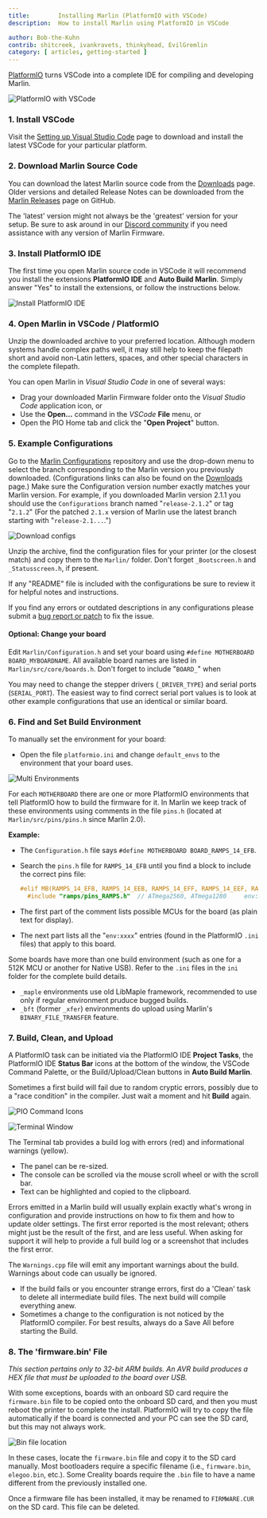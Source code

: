 ```yaml
---
title:        Installing Marlin (PlatformIO with VSCode)
description:  How to install Marlin using PlatformIO in VSCode

author: Bob-the-Kuhn
contrib: shitcreek, ivankravets, thinkyhead, EvilGremlin
category: [ articles, getting-started ]
---
```


[PlatformIO](//platformio.org/install/ide?install=vscode) turns VSCode into a complete IDE for compiling and developing Marlin.

![PlatformIO with VSCode](/assets/images/basics/install_platformio_vscode/platformio_vscode_screenshot.png)

### 1. Install VSCode

Visit the [Setting up Visual Studio Code](//code.visualstudio.com/docs/setup/setup-overview) page to download and install the latest VSCode for your particular platform.

### 2. Download Marlin Source Code

You can download the latest Marlin source code from the [Downloads](/meta/download/) page. Older versions and detailed Release Notes can be downloaded from the [Marlin Releases](//github.com/MarlinFirmware/Marlin/releases) page on GitHub.

The 'latest' version might not always be the 'greatest' version for your setup. Be sure to ask around in our [Discord community](//discord.gg/n5NJ59y) if you need assistance with any version of Marlin Firmware.

### 3. Install PlatformIO IDE

The first time you open Marlin source code in VSCode it will recommend you install the extensions **PlatformIO IDE** and  **Auto Build Marlin**. Simply answer "Yes" to install the extensions, or follow the instructions below.

![Install PlatformIO IDE](/assets/images/basics/install_platformio_vscode/install_platformio_vscode.png)

### 4. Open Marlin in VSCode / PlatformIO

Unzip the downloaded archive to your preferred location. Although modern systems handle complex paths well, it may still help to keep the filepath short and avoid non-Latin letters, spaces, and other special characters in the complete filepath.

You can open Marlin in *Visual Studio Code* in one of several ways:
- Drag your downloaded Marlin Firmware folder onto the *Visual Studio Code* application icon, or
- Use the **Open…** command in the *VSCode* **File** menu, or
- Open the PIO Home tab and click the "**Open Project**" button.

### 5. Example Configurations

Go to the [Marlin Configurations](//github.com/MarlinFirmware/Configurations/) repository and use the drop-down menu to select the branch corresponding to the Marlin version you previously downloaded. (Configurations links can also be found on the [Downloads](/meta/download/) page.) Make sure the Configuration version number exactly matches your Marlin version. For example, if you downloaded Marlin version 2.1.1 you should use the `Configurations` branch named "`release-2.1.2`" or tag "`2.1.2`" (For the patched `2.1.x` version of Marlin use the latest branch starting with "`release-2.1...`.")

![Download configs](/assets/images/basics/install_platformio_vscode/download_configs.png)

Unzip the archive, find the configuration files for your printer (or the closest match) and copy them to the `Marlin/` folder. Don't forget `_Bootscreen.h` and `_Statusscreen.h`, if present.

If any "README" file is included with the configurations be sure to review it for helpful notes and instructions.

If you find any errors or outdated descriptions in any configurations please submit a [bug report or patch](//github.com/MarlinFirmware/MarlinDocumentation/issues) to fix the issue.

#### Optional: Change your board

Edit `Marlin/Configuration.h` and set your board using `#define MOTHERBOARD BOARD_MYBOARDNAME`. All available board names are listed in `Marlin/src/core/boards.h`. Don't forget to include "`BOARD_`" when 

You may need to change the stepper drivers (`_DRIVER_TYPE`) and serial ports (`SERIAL_PORT`). The easiest way to find correct serial port values is to look at other example configurations that use an identical or similar board.

### 6. Find and Set Build Environment

To manually set the environment for your board:

- Open the file `platformio.ini` and change `default_envs` to the environment that your board uses.

![Multi Environments](/assets/images/basics/install_platformio_vscode/platformio_ini.png)

For each `MOTHERBOARD` there are one or more PlatformIO environments that tell PlatformIO how to build the firmware for it. In Marlin we keep track of these environments using comments in the file `pins.h` (located at `Marlin/src/pins/pins.h` since Marlin 2.0).

**Example:**

  - The `Configuration.h` file says `#define MOTHERBOARD BOARD_RAMPS_14_EFB`.

  - Search the `pins.h` file for `RAMPS_14_EFB` until you find a block to include the correct pins file:
    ```cpp
    #elif MB(RAMPS_14_EFB, RAMPS_14_EEB, RAMPS_14_EFF, RAMPS_14_EEF, RAMPS_14_SF)
      #include "ramps/pins_RAMPS.h"  // ATmega2560, ATmega1280     env:mega2560 env:mega1280
    ```

  - The first part of the comment lists possible MCUs for the board (as plain text for display).

  - The next part lists all the "`env:xxxx`" entries (found in the PlatformIO `.ini` files) that apply to this board.

Some boards have more than one build environment (such as one for a 512K MCU or another for Native USB). Refer to the `.ini` files in the `ini` folder for the complete build details.
  - `_maple` environments use old LibMaple framework, recommended to use only if regular environment pruduce bugged builds.
  - `_bft` (former `_xfer`) environments do upload using Marlin's `BINARY_FILE_TRANSFER` feature.

### 7. Build, Clean, and Upload

A PlatformIO task can be initiated via the PlatformIO IDE **Project Tasks**, the PlatformIO IDE **Status Bar** icons at the bottom of the window, the VSCode Command Palette, or the Build/Upload/Clean buttons in **Auto Build Marlin**.

Sometimes a first build will fail due to random cryptic errors, possibly due to a "race condition" in the compiler. Just wait a moment and hit **Build** again.

![PIO Command Icons](/assets/images/basics/install_platformio_vscode/pio_command_icons_call_outs.png)

![Terminal Window](/assets/images/basics/install_platformio_vscode/terminal_window.png)

The Terminal tab provides a build log with errors (red) and informational warnings (yellow).
- The panel can be re-sized.
- The console can be scrolled via the mouse scroll wheel or with the scroll bar.
- Text can be highlighted and copied to the clipboard.

Errors emitted in a Marlin build will usually explain exactly what's wrong in configuration and provide instructions on how to fix them and how to update older settings. The first error reported is the most relevant; others might just be the result of the first, and are less useful. When asking for support it will help to provide a full build log or a screenshot that includes the first error.

The `Warnings.cpp` file will emit any important warnings about the build. Warnings about code can usually be ignored.

- If the build fails or you encounter strange errors, first do a 'Clean' task to delete all intermediate build files. The next build will compile everything anew.
- Sometimes a change to the configuration is not noticed by the PlatformIO compiler. For best results, always do a Save All before starting the Build.

### 8. The 'firmware.bin' File

*This section pertains only to 32-bit ARM builds. An AVR build produces a HEX file that must be uploaded to the board over USB.*

With some exceptions, boards with an onboard SD card require the `firmware.bin` file to be copied onto the onboard SD card, and then you must reboot the printer to complete the install. PlatformIO will try to copy the file automatically if the board is connected and your PC can see the SD card, but this may not always work.

![Bin file location](/assets/images/basics/install_platformio_vscode/firmware_bin.png)

In these cases, locate the `firmware.bin` file and copy it to the SD card manually. Most bootloaders require a specific filename (i.e., `firmware.bin`, `elegoo.bin`, etc.). Some Creality boards require the `.bin` file to have a name different from the previously installed one.

Once a firmware file has been installed, it may be renamed to `FIRMWARE.CUR` on the SD card. This file can be deleted.
